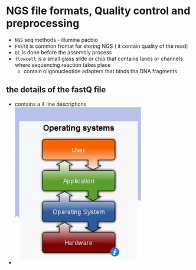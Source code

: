 # NGS file formats, Quality control and preprocessing
* `NGS` seq methods - illumina pacbio
* `FASTQ` is common fromat for storing NGS ( it contain quality of the read)
* `QC` is done before the assembly process
* `flowcell` is a small glass slide or chip that contains lanes or channels where sequencing reaction takes place
  * contain oligonucleotide adapters that binds tha DNA fragments

## the details of the fastQ file 
* contains a 4 line descriptions
* ![Workshop Screenshot](https://github.com/peteratspidey/workshop/raw/main/Screenshot%20from%202025-05-21%2011-05-16.png)

